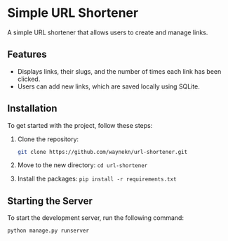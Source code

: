 # Simple URL Shortener

A simple URL shortener that allows users to create and manage links.

## Features

- Displays links, their slugs, and the number of times each link has been clicked.
- Users can add new links, which are saved locally using SQLite.

## Installation

To get started with the project, follow these steps:

1. Clone the repository:

   ```bash
   git clone https://github.com/waynekn/url-shortener.git
   ```

2. Move to the new directory:
   `cd url-shortener`

3. Install the packages:
   `pip install -r requirements.txt`

## Starting the Server

To start the development server, run the following command:

```bash
python manage.py runserver
```
